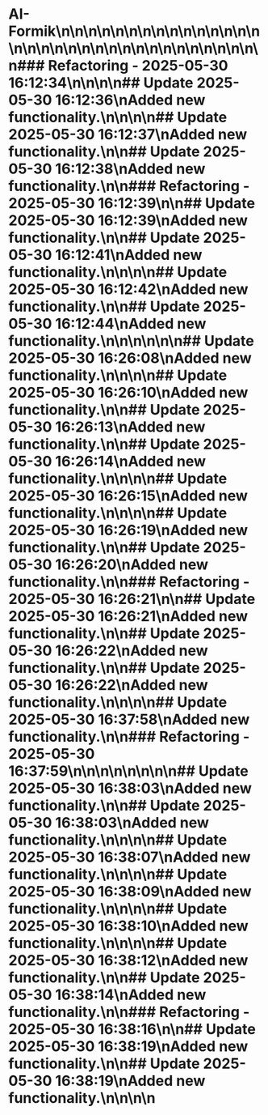 # AI-Formik\n\n<!-- Updated: 2025-05-30 16:01:23 -->\n\n<!-- Updated: 2025-05-30 16:01:24 -->\n\n<!-- Updated: 2025-05-30 16:01:25 -->\n\n<!-- Updated: 2025-05-30 16:01:25 -->\n\n<!-- Updated: 2025-05-30 16:01:27 -->\n\n<!-- Updated: 2025-05-30 16:01:28 -->\n\n<!-- Updated: 2025-05-30 16:01:29 -->\n\n<!-- Updated: 2025-05-30 16:01:29 -->\n\n<!-- Updated: 2025-05-30 16:01:30 -->\n\n<!-- Updated: 2025-05-30 16:01:31 -->\n\n<!-- Updated: 2025-05-30 16:01:34 -->\n\n<!-- Updated: 2025-05-30 16:01:35 -->\n\n<!-- Updated: 2025-05-30 16:01:36 -->\n\n<!-- Updated: 2025-05-30 16:01:36 -->\n\n<!-- Updated: 2025-05-30 16:01:37 -->\n\n<!-- Updated: 2025-05-30 16:01:39 -->\n\n### Refactoring - 2025-05-30 16:12:34\n\n<!-- Fixed: 2025-05-30 16:12:34 -->\n\n## Update 2025-05-30 16:12:36\nAdded new functionality.\n\n<!-- Updated: 2025-05-30 16:12:36 -->\n\n## Update 2025-05-30 16:12:37\nAdded new functionality.\n\n## Update 2025-05-30 16:12:38\nAdded new functionality.\n\n### Refactoring - 2025-05-30 16:12:39\n\n## Update 2025-05-30 16:12:39\nAdded new functionality.\n\n## Update 2025-05-30 16:12:41\nAdded new functionality.\n\n<!-- Fixed: 2025-05-30 16:12:41 -->\n\n## Update 2025-05-30 16:12:42\nAdded new functionality.\n\n## Update 2025-05-30 16:12:44\nAdded new functionality.\n\n<!-- Updated: 2025-05-30 16:12:44 -->\n\n<!-- Fixed: 2025-05-30 16:26:07 -->\n\n## Update 2025-05-30 16:26:08\nAdded new functionality.\n\n<!-- Fixed: 2025-05-30 16:26:09 -->\n\n## Update 2025-05-30 16:26:10\nAdded new functionality.\n\n## Update 2025-05-30 16:26:13\nAdded new functionality.\n\n## Update 2025-05-30 16:26:14\nAdded new functionality.\n\n<!-- Fixed: 2025-05-30 16:26:14 -->\n\n## Update 2025-05-30 16:26:15\nAdded new functionality.\n\n<!-- Fixed: 2025-05-30 16:26:16 -->\n\n## Update 2025-05-30 16:26:19\nAdded new functionality.\n\n## Update 2025-05-30 16:26:20\nAdded new functionality.\n\n### Refactoring - 2025-05-30 16:26:21\n\n## Update 2025-05-30 16:26:21\nAdded new functionality.\n\n## Update 2025-05-30 16:26:22\nAdded new functionality.\n\n## Update 2025-05-30 16:26:22\nAdded new functionality.\n\n<!-- Fixed: 2025-05-30 16:37:55 -->\n\n## Update 2025-05-30 16:37:58\nAdded new functionality.\n\n### Refactoring - 2025-05-30 16:37:59\n\n<!-- Fixed: 2025-05-30 16:38:00 -->\n\n<!-- Fixed: 2025-05-30 16:38:00 -->\n\n<!-- Fixed: 2025-05-30 16:38:01 -->\n\n## Update 2025-05-30 16:38:03\nAdded new functionality.\n\n## Update 2025-05-30 16:38:03\nAdded new functionality.\n\n<!-- Fixed: 2025-05-30 16:38:04 -->\n\n## Update 2025-05-30 16:38:07\nAdded new functionality.\n\n<!-- Updated: 2025-05-30 16:38:08 -->\n\n## Update 2025-05-30 16:38:09\nAdded new functionality.\n\n<!-- Fixed: 2025-05-30 16:38:10 -->\n\n## Update 2025-05-30 16:38:10\nAdded new functionality.\n\n<!-- Fixed: 2025-05-30 16:38:12 -->\n\n## Update 2025-05-30 16:38:12\nAdded new functionality.\n\n## Update 2025-05-30 16:38:14\nAdded new functionality.\n\n### Refactoring - 2025-05-30 16:38:16\n\n## Update 2025-05-30 16:38:19\nAdded new functionality.\n\n## Update 2025-05-30 16:38:19\nAdded new functionality.\n\n<!-- Fixed: 2025-05-30 16:38:20 -->\n\n<!-- Updated: 2025-05-30 16:38:21 -->